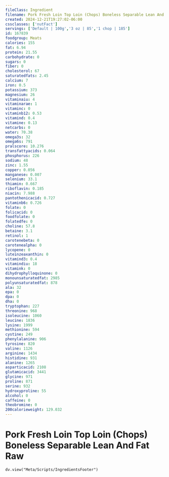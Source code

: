 ```yaml
---
fileClass: Ingredient
filename: Pork Fresh Loin Top Loin (Chops) Boneless Separable Lean And Fat Raw
created: 2024-12-21T19:27:02-06:00
cssclasses: ['nutFact']
servings: ['Default | 100g','3 oz | 85','1 chop | 185']
id: 167839
foodgroup: Meats
calories: 155
fat: 6.94
protein: 21.55
carbohydrate: 0
sugars: 0
fiber: 0
cholesterol: 67
saturatedfats: 2.45
calcium: 7
iron: 0.5
potassium: 373
magnesium: 26
vitaminaiu: 4
vitaminarae: 1
vitaminc: 0
vitaminb12: 0.53
vitamind: 0.4
vitamine: 0.13
netcarbs: 0
water: 70.38
omega3s: 32
omega6s: 791
pralscore: 10.276
transfattyacids: 0.064
phosphorus: 226
sodium: 48
zinc: 1.55
copper: 0.056
manganese: 0.007
selenium: 33.1
thiamin: 0.667
riboflavin: 0.185
niacin: 7.988
pantothenicacid: 0.727
vitaminb6: 0.726
folate: 0
folicacid: 0
foodfolate: 0
folatedfe: 0
choline: 57.8
betaine: 3.1
retinol: 1
carotenebeta: 0
carotenealpha: 0
lycopene: 0
luteinzeaxanthin: 0
vitamind3: 0.4
vitamindiu: 18
vitamink: 0
dihydrophylloquinone: 0
monounsaturatedfat: 2985
polyunsaturatedfat: 878
ala: 32
epa: 0
dpa: 0
dha: 0
tryptophan: 227
threonine: 968
isoleucine: 1060
leucine: 1836
lysine: 1999
methionine: 594
cystine: 249
phenylalanine: 906
tyrosine: 820
valine: 1126
arginine: 1434
histidine: 931
alanine: 1265
asparticacid: 2108
glutamicacid: 3441
glycine: 971
proline: 871
serine: 932
hydroxyproline: 55
alcohol: 0
caffeine: 0
theobromine: 0
200calorieweight: 129.032
---
```


# Pork Fresh Loin Top Loin (Chops) Boneless Separable Lean And Fat Raw

```dataviewjs
dv.view("Meta/Scripts/IngredientsFooter")
```